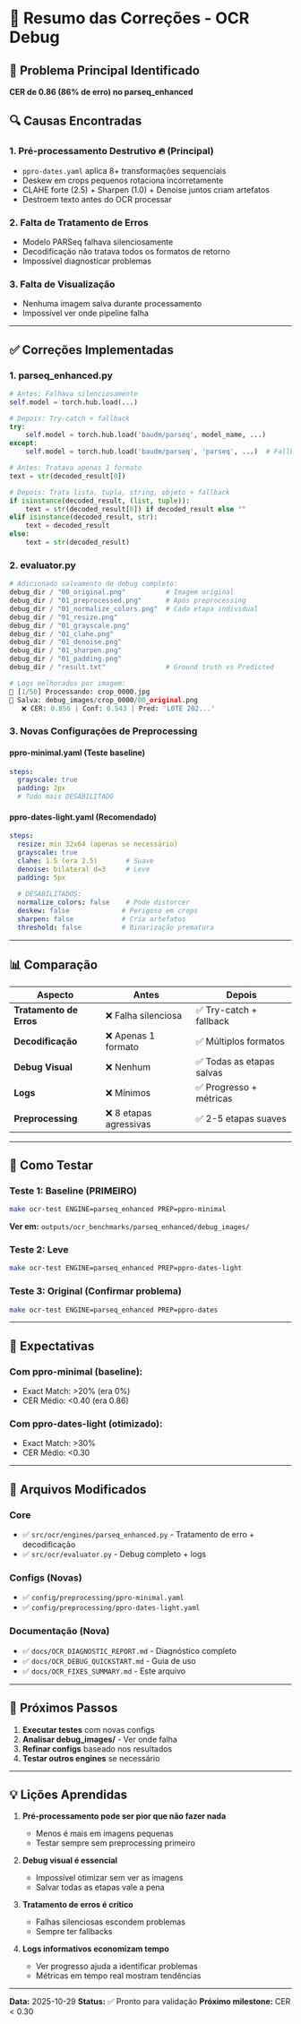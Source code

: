# 📝 Resumo das Correções - OCR Debug

## 🎯 Problema Principal Identificado
**CER de 0.86 (86% de erro) no parseq_enhanced**

## 🔍 Causas Encontradas

### 1. **Pré-processamento Destrutivo** 🔥 (Principal)
- `ppro-dates.yaml` aplica 8+ transformações sequenciais
- Deskew em crops pequenos rotaciona incorretamente
- CLAHE forte (2.5) + Sharpen (1.0) + Denoise juntos criam artefatos
- Destroem texto antes do OCR processar

### 2. **Falta de Tratamento de Erros**
- Modelo PARSeq falhava silenciosamente
- Decodificação não tratava todos os formatos de retorno
- Impossível diagnosticar problemas

### 3. **Falta de Visualização**
- Nenhuma imagem salva durante processamento
- Impossível ver onde pipeline falha

---

## ✅ Correções Implementadas

### 1. **parseq_enhanced.py**
```python
# Antes: Falhava silenciosamente
self.model = torch.hub.load(...)

# Depois: Try-catch + fallback
try:
    self.model = torch.hub.load('baudm/parseq', model_name, ...)
except:
    self.model = torch.hub.load('baudm/parseq', 'parseq', ...)  # Fallback
```

```python
# Antes: Tratava apenas 1 formato
text = str(decoded_result[0])

# Depois: Trata lista, tupla, string, objeto + fallback
if isinstance(decoded_result, (list, tuple)):
    text = str(decoded_result[0]) if decoded_result else ""
elif isinstance(decoded_result, str):
    text = decoded_result
else:
    text = str(decoded_result)
```

### 2. **evaluator.py**
```python
# Adicionado salvamento de debug completo:
debug_dir / "00_original.png"          # Imagem original
debug_dir / "01_preprocessed.png"      # Após preprocessing
debug_dir / "01_normalize_colors.png"  # Cada etapa individual
debug_dir / "01_resize.png"
debug_dir / "01_grayscale.png"
debug_dir / "01_clahe.png"
debug_dir / "01_denoise.png"
debug_dir / "01_sharpen.png"
debug_dir / "01_padding.png"
debug_dir / "result.txt"               # Ground truth vs Predicted
```

```python
# Logs melhorados por imagem:
📸 [1/50] Processando: crop_0000.jpg
💾 Salva: debug_images/crop_0000/00_original.png
   ❌ CER: 0.856 | Conf: 0.543 | Pred: 'L0TE 202...'
```

### 3. **Novas Configurações de Preprocessing**

#### **ppro-minimal.yaml** (Teste baseline)
```yaml
steps:
  grayscale: true
  padding: 2px
  # Tudo mais DESABILITADO
```

#### **ppro-dates-light.yaml** (Recomendado)
```yaml
steps:
  resize: min 32x64 (apenas se necessário)
  grayscale: true
  clahe: 1.5 (era 2.5)       # Suave
  denoise: bilateral d=3     # Leve
  padding: 5px
  
  # DESABILITADOS:
  normalize_colors: false    # Pode distorcer
  deskew: false             # Perigoso em crops
  sharpen: false            # Cria artefatos
  threshold: false          # Binarização prematura
```

---

## 📊 Comparação

| Aspecto | Antes | Depois |
|---------|-------|--------|
| **Tratamento de Erros** | ❌ Falha silenciosa | ✅ Try-catch + fallback |
| **Decodificação** | ❌ Apenas 1 formato | ✅ Múltiplos formatos |
| **Debug Visual** | ❌ Nenhum | ✅ Todas as etapas salvas |
| **Logs** | ❌ Mínimos | ✅ Progresso + métricas |
| **Preprocessing** | ❌ 8 etapas agressivas | ✅ 2-5 etapas suaves |

---

## 🧪 Como Testar

### Teste 1: Baseline (PRIMEIRO)
```bash
make ocr-test ENGINE=parseq_enhanced PREP=ppro-minimal
```
**Ver em:** `outputs/ocr_benchmarks/parseq_enhanced/debug_images/`

### Teste 2: Leve
```bash
make ocr-test ENGINE=parseq_enhanced PREP=ppro-dates-light
```

### Teste 3: Original (Confirmar problema)
```bash
make ocr-test ENGINE=parseq_enhanced PREP=ppro-dates
```

---

## 🎯 Expectativas

### Com ppro-minimal (baseline):
- Exact Match: >20% (era 0%)
- CER Médio: <0.40 (era 0.86)

### Com ppro-dates-light (otimizado):
- Exact Match: >30%
- CER Médio: <0.30

---

## 📁 Arquivos Modificados

### Core
- ✅ `src/ocr/engines/parseq_enhanced.py` - Tratamento de erro + decodificação
- ✅ `src/ocr/evaluator.py` - Debug completo + logs

### Configs (Novas)
- ✅ `config/preprocessing/ppro-minimal.yaml`
- ✅ `config/preprocessing/ppro-dates-light.yaml`

### Documentação (Nova)
- ✅ `docs/OCR_DIAGNOSTIC_REPORT.md` - Diagnóstico completo
- ✅ `docs/OCR_DEBUG_QUICKSTART.md` - Guia de uso
- ✅ `docs/OCR_FIXES_SUMMARY.md` - Este arquivo

---

## 🚀 Próximos Passos

1. **Executar testes** com novas configs
2. **Analisar debug_images/** - Ver onde falha
3. **Refinar configs** baseado nos resultados
4. **Testar outros engines** se necessário

---

## 💡 Lições Aprendidas

1. **Pré-processamento pode ser pior que não fazer nada**
   - Menos é mais em imagens pequenas
   - Testar sempre sem preprocessing primeiro

2. **Debug visual é essencial**
   - Impossível otimizar sem ver as imagens
   - Salvar todas as etapas vale a pena

3. **Tratamento de erros é crítico**
   - Falhas silenciosas escondem problemas
   - Sempre ter fallbacks

4. **Logs informativos economizam tempo**
   - Ver progresso ajuda a identificar problemas
   - Métricas em tempo real mostram tendências

---

**Data:** 2025-10-29
**Status:** ✅ Pronto para validação
**Próximo milestone:** CER < 0.30
